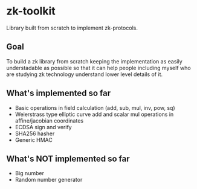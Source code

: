 # zk-toolkit
Library built from scratch to implement zk-protocols.

## Goal
To build a zk library from scratch keeping the implementation as easily understadable as possible so that it can help people including myself who are studying zk technology understand lower level details of it.

## What's implemented so far
- Basic operations in field calculation (add, sub, mul, inv, pow, sq)
- Weierstrass type elliptic curve add and scalar mul operations in affine/jacobian coordinates
- ECDSA sign and verify
- SHA256 hasher
- Generic HMAC

## What's NOT implemented so far
- Big number
- Random number generator

